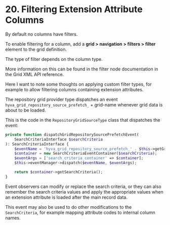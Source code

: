 # 20. Filtering Extension Attribute Columns

By default no columns have filters.

To enable filtering for a column, add a **grid > navigation > filters > filter** element to the grid definition.


The type of filter depends on the column type.

More information on this can be found in the filter node documentation in the Grid XML API reference.


Here I want to note some thoughts on applying custom filter types, for example to allow filtering columns containing extension attributes.


The repository grid provider type dispatches an event `hyva_grid_repository_source_prefetch_` + grid-name whenever grid data is about to be loaded.


This is the code in the `RepositoryGridSourceType` class that dispatches the event:

```php
private function dispatchGridRepositorySourcePrefetchEvent(
    SearchCriteriaInterface $searchCriteria
): SearchCriteriaInterface {
    $eventName = 'hyva_grid_repository_source_prefetch_' . $this->getGridNameEventSuffix();
    $container = new SearchCriteriaEventContainer($searchCriteria);
    $eventArgs = ['search_criteria_container' => $container];
    $this->eventManager->dispatch($eventName, $eventArgs);

    return $container->getSearchCriteria();
}
```


Event observers can modify or replace the search criteria, or they can also remember the search criteria values and apply the appropriate values when an extension attribute is loaded after the main record data.


This event may also be used to do other modifications to the `SearchCriteria`, for example mapping attribute codes to internal column names.